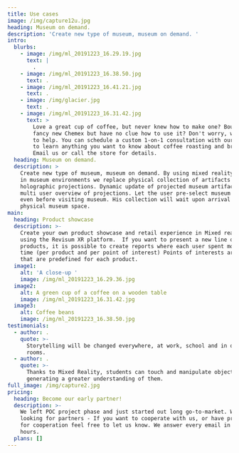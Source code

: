 ```yaml
---
title: Use cases
image: /img/capture12u.jpg
heading: Museum on demand.
description: 'Create new type of museum, museum on demand. '
intro:
  blurbs:
    - image: /img/ml_20191223_16.29.19.jpg
      text: |
        .
    - image: /img/ml_20191223_16.38.50.jpg
      text: .
    - image: /img/ml_20191223_16.41.21.jpg
      text: .
    - image: /img/glacier.jpg
      text: .
    - image: /img/ml_20191223_16.31.42.jpg
      text: >
        Love a great cup of coffee, but never knew how to make one? Bought a
        fancy new Chemex but have no clue how to use it? Don't worry, we’re here
        to help. You can schedule a custom 1-on-1 consultation with our baristas
        to learn anything you want to know about coffee roasting and brewing.
        Email us or call the store for details.
  heading: Museum on demand.
  description: >
    Create new type of museum, museum on demand. By using mixed reality devices
    in museum environments we replace physical collection of artifacts with
    holographic projections. Dynamic update of projected museum artifacts and
    multi user overview of projections. Let the user pre-select museum exhibit
    even before visiting museum. His collection will wait upon arrival into
    physical museum space. 
main:
  heading: Product showcase
  description: >-
    Create your own product showcase and retail experience in Mixed reality
    using the Revisum XR platform.  If you want to present a new line of
    products, it is possible to create reports where each user spent most of the
    time (per product and per point of interest) Points of interests are areas
    that are predefined for each product.
  image1:
    alt: 'A close-up '
    image: /img/ml_20191223_16.29.36.jpg
  image2:
    alt: A green cup of a coffee on a wooden table
    image: /img/ml_20191223_16.31.42.jpg
  image3:
    alt: Coffee beans
    image: /img/ml_20191223_16.38.50.jpg
testimonials:
  - author: .
    quote: >-
      Storytelling will be changed everywhere, at work, school and in our living
      rooms.
  - author: .
    quote: >-
      Thanks to Mixed Reality, students can touch and manipulate objects
      generating a greater understanding of them.
full_image: /img/capture2.jpg
pricing:
  heading: Become our early partner!
  description: >-
    We left POC project phase and just started out long go-to-market. We are
    looking for partners - If you want to cooperate with us, or have proposal
    for cooperation feel free to let us know. We answer every email in 24
    hours. 
  plans: []
---
```


